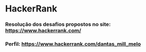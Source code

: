 # HackerRank
### Resolução dos desafios propostos no site: https://www.hackerrank.com/
### Perfil: https://www.hackerrank.com/dantas_mill_melo
